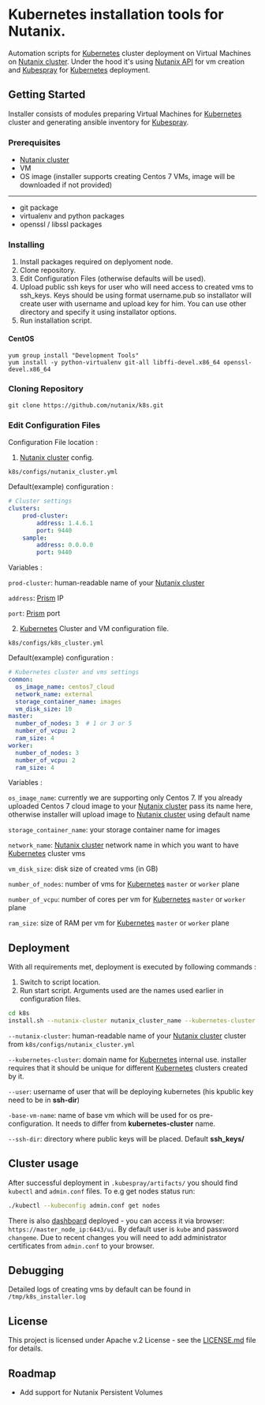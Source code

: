 # Kubernetes installation tools for Nutanix.
Automation scripts for [Kubernetes](https://github.com/kubernetes/kubernetes) cluster deployment on Virtual Machines on [Nutanix cluster](https://www.nutanix.com).
Under the hood it's using [Nutanix API](http://developer.nutanix.com/reference/v2/) for vm creation 
and [Kubespray](https://github.com/kubernetes-incubator/kubespray) for [Kubernetes](https://github.com/kubernetes/kubernetes) deployment.

## Getting Started
Installer consists of modules preparing Virtual Machines for [Kubernetes](https://github.com/kubernetes/kubernetes) cluster 
and generating ansible inventory for [Kubespray](https://github.com/kubernetes-incubator/kubespray).

### Prerequisites
* [Nutanix cluster](https://www.nutanix.com)
* VM
* OS image (installer supports creating Centos 7 VMs, image will be downloaded if not provided)
---
* git package
* virtualenv and python packages
* openssl / libssl packages

### Installing
1. Install packages required on deplyoment node.
2. Clone repository.
3. Edit Configuration Files (otherwise defaults will be used).
4. Upload public ssh keys for user who will need access to created vms to ssh_keys.
   Keys should be using format username.pub so installator will create user with username and upload key for him.
   You can use other directory and specify it using installator options.
5. Run installation script.

#### CentOS
```
yum group install "Development Tools"
yum install -y python-virtualenv git-all libffi-devel.x86_64 openssl-devel.x86_64
```

### Cloning Repository

`git clone https://github.com/nutanix/k8s.git`

### Edit Configuration Files
Configuration File location : 
1. [Nutanix cluster](https://www.nutanix.com) config.

`k8s/configs/nutanix_cluster.yml`

Default(example) configuration :

```yml
# Cluster settings
clusters:
    prod-cluster:
        address: 1.4.6.1
        port: 9440
    sample:
        address: 0.0.0.0
        port: 9440
```
Variables :

`prod-cluster`: human-readable name of your [Nutanix cluster](https://www.nutanix.com)

`address`: [Prism](https://www.nutanix.com/products/prism/) IP

`port`: [Prism](https://www.nutanix.com/products/prism/) port

2. [Kubernetes](https://github.com/kubernetes/kubernetes) Cluster and VM configuration file.

`k8s/configs/k8s_cluster.yml`

Default(example) configuration :

```yml
# Kubernetes cluster and vms settings
common:
  os_image_name: centos7_cloud
  network_name: external
  storage_container_name: images
  vm_disk_size: 10 
master:
  number_of_nodes: 3  # 1 or 3 or 5
  number_of_vcpu: 2
  ram_size: 4
worker:
  number_of_nodes: 3
  number_of_vcpu: 2
  ram_size: 4
```
Variables :

`os_image_name`: currently we are supporting only Centos 7.
 If you already uploaded Centos 7 cloud image to your [Nutanix cluster](https://www.nutanix.com) pass its name here, 
 otherwise installer will upload image to [Nutanix cluster](https://www.nutanix.com) using default name

`storage_container_name`: your storage container name for images

`network_name`: [Nutanix cluster](https://www.nutanix.com) network name in which you want to have [Kubernetes](https://github.com/kubernetes/kubernetes) cluster vms

`vm_disk_size`: disk size of created vms (in GB)

`number_of_nodes`: number of vms for [Kubernetes](https://github.com/kubernetes/kubernetes) `master` or `worker` plane

`number_of_vcpu`: number of cores per vm for [Kubernetes](https://github.com/kubernetes/kubernetes) `master` or `worker` plane

`ram_size`: size of RAM per vm for [Kubernetes](https://github.com/kubernetes/kubernetes) `master` or `worker` plane

## Deployment
With all requirements met, deployment is executed by following commands :
1. Switch to script location.
2. Run start script.
Arguments used are the names used earlier in configuration files.
```bash
cd k8s 
install.sh --nutanix-cluster nutanix_cluster_name --kubernetes-cluster kubernetes_cluster_name --user remote_user --base-vm-name k8s_base_vm --ssh-dir ssh_keys/
```

`--nutanix-cluster`: human-readable name of your [Nutanix cluster](https://www.nutanix.com) cluster from `k8s/configs/nutanix_cluster.yml`

`--kubernetes-cluster`: domain name for [Kubernetes](https://github.com/kubernetes/kubernetes) internal use.
installer requires that it should be unique for different [Kubernetes](https://github.com/kubernetes/kubernetes) clusters created by it.

`--user`: username of user that will  be deploying kubernetes (his kpublic key need to be in **ssh-dir**)

`-base-vm-name`: name of base vm which will be used for os pre-configuration. It needs to differ from **kubernetes-cluster** name. 

`--ssh-dir`: directory where public keys will be placed. Default **ssh_keys/**

## Cluster usage
After successful deployment in `.kubespray/artifacts/` you should find `kubectl` and `admin.conf` files.
To e.g get nodes status run:
```bash
./kubectl --kubeconfig admin.conf get nodes
```
There is also [dashboard](https://github.com/kubernetes/dashboard) deployed - you can access it via browser:
`https://master_node_ip:6443/ui`. By default user is `kube` and password `changeme`.
Due to recent changes you will need to add administrator certificates from `admin.conf` to your browser.

## Debugging
Detailed logs of creating vms by default can be found in `/tmp/k8s_installer.log`

## License
This project is licensed under Apache v.2 License - see the [LICENSE.md](LICENSE.md) file for details.

## Roadmap
* Add support for Nutanix Persistent Volumes

